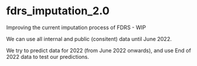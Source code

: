# fdrs_imputation_2.0
Improving the current imputation process of FDRS - WIP



We can use all internal and public (consitent) data until June 2022.

We try to predict data for 2022 (from June 2022 onwards), and use End of 2022 data to test our predictions.
